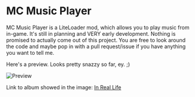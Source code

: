 MC Music Player
========

MC Music Player is a LiteLoader mod, which allows you to play music from in-game.
It's still in planning and VERY early development. Nothing is promised to actually come out of this project.
You are free to look around the code and maybe pop in with a pull request/issue if you have anything you want to tell me.

Here's a preview. Looks pretty snazzy so far, ey. ;)

![Preview](http://mrspring.dk/mc-music-player/preview/preview01.png)

Link to album showed in the image: [In Real Life](https://itunes.apple.com/us/album/in-real-life/id692264114)
